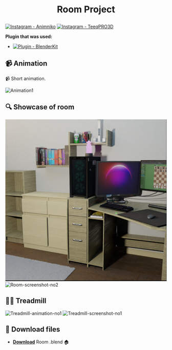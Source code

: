 # <p align="center">Room Project</p>

[![Instagram - Animniko](https://img.shields.io/static/v1?label=Instagram&message=AnimNiko&color=ff69b4&logo=github)](https://www.instagram.com/animniko/)
[![Instagram - TeeqPRO3D](https://img.shields.io/static/v1?label=Instagram&message=TeeqPRO&color=blueviolet&logo=github)](https://www.instagram.com/teeqpro3d/)

**Plugin that was used:**
-  [![Plugin - BlenderKit](https://img.shields.io/static/v1?label=Plugin&message=BlenderKit&color=green&logo=github)](https://www.blenderkit.com/get-blenderkit/)

## 📹 Animation

📹 Short animation.

![Animation1](linktoanim)

## 🔍 Showcase of room

![Room-screenshot-no1](https://github.com/TeeqPRO/Room_Project/blob/main/Files/Images/Render1.jpg)
![Room-screenshot-no2](linktoimage)

## 🏃‍♀️ Treadmill

![Treadmill-animation-no1](linktoimage)
![Treadmill-screenshot-no1](linktoimage)

## 🗼 Download files 

- [**Download**](https://drive.google.com/drive/folders/1wByBbrmoSwOeJ60nxYzwwk8Pn4y2UZjz?hl=pl) Room .blend 🏠
